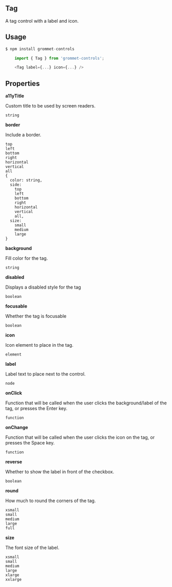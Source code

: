 ## Tag
A tag control with a label and icon.

## Usage

```javascript
$ npm install grommet-controls

    import { Tag } from 'grommet-controls';

    <Tag label={...} icon={...} />
```

## Properties

**a11yTitle**

Custom title to be used by screen readers.

```
string
```

**border**

Include a border.

```
top
left
bottom
right
horizontal
vertical
all
{
  color: string,
  side: 
    top
    left
    bottom
    right
    horizontal
    vertical
    all,
  size: 
    small
    medium
    large
}
```

**background**

Fill color for the tag.

```
string
```

**disabled**

Displays a disabled style for the tag

```
boolean
```

**focusable**

Whether the tag is focusable

```
boolean
```

**icon**

Icon element to place in the tag.

```
element
```

**label**

Label text to place next to the control.

```
node
```

**onClick**

Function that will be called when the user clicks the background/label of the tag, or presses the Enter key.

```
function
```

**onChange**

Function that will be called when the user clicks the icon on the tag, or presses the Space key.

```
function
```

**reverse**

Whether to show the label in front of the checkbox.

```
boolean
```

**round**

How much to round the corners of the tag.

```
xsmall
small
medium
large
full
```

**size**

The font size of the label.

```
xsmall
small
medium
large
xlarge
xxlarge
```
  